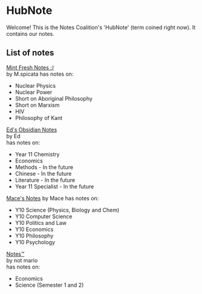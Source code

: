 # HubNote

Welcome! This is the Notes Coalition's 'HubNote' (term coined right now). It contains our notes.

## List of notes

[Mint Fresh Notes :*)*](https://mint-garden.netlify.app/)  
by M.spicata
has notes on:  
- Nuclear Physics
- Nuclear Power
- Short on Aboriginal Philosophy
- Short on Marxism
- HIV
- Philosophy of Kant

[Ed's Obsidian Notes](https://eddietheed.github.io/obsidiannotes-v.2/)  
by Ed  
has notes on:  
- Year 11 Chemistry
- Economics
- Methods - In the future
- Chinese - In the future
- Literature - In the future
- Year 11 Specialist - In the future

[Mace's Notes](https://macesnotes.netlify.app/)
by Mace
has notes on:
- Y10 Science (Physics, Biology and Chem)
- Y10 Computer Science
- Y10 Politics and Law
- Y10 Economics
- Y10 Philosophy
- Y10 Psychology

[Notes™](https://notes.notmario.net/)  
by not mario  
has notes on:  
- Economics
- Science (Semester 1 and 2)
